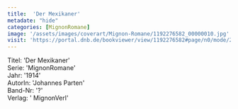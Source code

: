 ```yaml
---
title:  'Der Mexikaner'
metadate: "hide"
categories: [MignonRomane]
image: '/assets/images/coverart/Mignon-Romane/1192276582_00000010.jpg'
visit: 'https://portal.dnb.de/bookviewer/view/1192276582#page/n0/mode/2up'
---
```

Titel: 'Der Mexikaner' <br>
Serie: 'MignonRomane' <br>
Jahr: '1914' <br>
AutorIn: 'Johannes Parten' <br>
Band-Nr: '?' <br>
Verlag: ' MignonVerl'